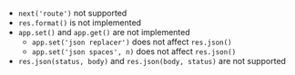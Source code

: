 * `next('route')` not supported
* `res.format()` is not implemented
* `app.set()` and `app.get()` are not implemented
  * `app.set('json replacer')` does not affect `res.json()`
  * `app.set('json spaces', n)` does not affect `res.json()`
* `res.json(status, body)` and `res.json(body, status)` are not supported
